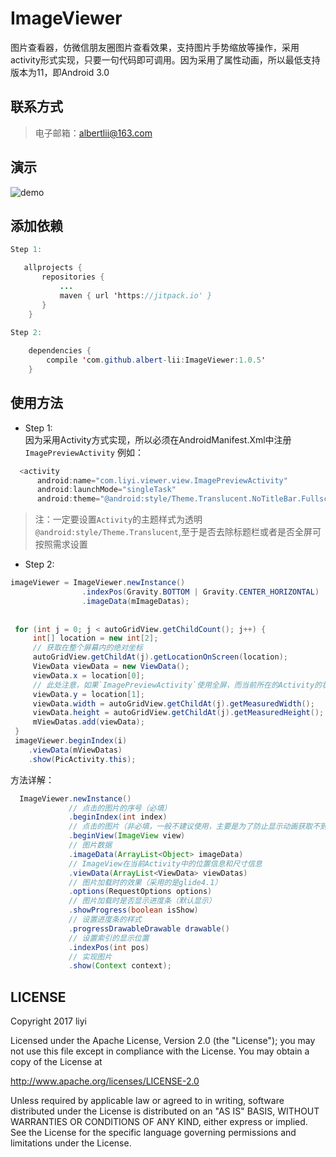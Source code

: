# ImageViewer
图片查看器，仿微信朋友圈图片查看效果，支持图片手势缩放等操作，采用activity形式实现，只要一句代码即可调用。因为采用了属性动画，所以最低支持版本为11，即Android 3.0

## 联系方式
>电子邮箱：albertlii@163.com

## 演示
![demo](https://github.com/albert-lii/ImageViewer/blob/master/screenshot/demo.gif)

## 添加依赖
```java
Step 1:

   allprojects {
       repositories {
           ...
           maven { url 'https://jitpack.io' }
       }
    }
    
Step 2:

    dependencies {
        compile 'com.github.albert-lii:ImageViewer:1.0.5'
    }
```

## 使用方法
- Step 1:  
因为采用Activity方式实现，所以必须在AndroidManifest.Xml中注册`ImagePreviewActivity`
例如：  
```java
  <activity
      android:name="com.liyi.viewer.view.ImagePreviewActivity"
      android:launchMode="singleTask"
      android:theme="@android:style/Theme.Translucent.NoTitleBar.Fullscreen" />
```  
>注：一定要设置`Activity`的主题样式为透明`@android:style/Theme.Translucent`,至于是否去除标题栏或者是否全屏可按照需求设置  

- Step 2:
```java
imageViewer = ImageViewer.newInstance()
                .indexPos(Gravity.BOTTOM | Gravity.CENTER_HORIZONTAL)
                .imageData(mImageDatas);
                
                
 for (int j = 0; j < autoGridView.getChildCount(); j++) {
     int[] location = new int[2];
     // 获取在整个屏幕内的绝对坐标
     autoGridView.getChildAt(j).getLocationOnScreen(location);
     ViewData viewData = new ViewData();
     viewData.x = location[0];
     // 此处注意，如果`ImagePreviewActivity`使用全屏，而当前所在的Activity的状态栏独自占有高度，则还要减去状态栏的高度
     viewData.y = location[1];
     viewData.width = autoGridView.getChildAt(j).getMeasuredWidth();
     viewData.height = autoGridView.getChildAt(j).getMeasuredHeight();
     mViewDatas.add(viewData);
 }
 imageViewer.beginIndex(i)
    .viewData(mViewDatas)
    .show(PicActivity.this);
```
方法详解：
```java
  ImageViewer.newInstance()  
             // 点击的图片的序号（必填）
             .beginIndex(int index)
             // 点击的图片（非必填，一般不建议使用，主要是为了防止显示动画获取不到图像）
             .beginView(ImageView view)
             // 图片数据
             .imageData(ArrayList<Object> imageData)
             // ImageView在当前Activity中的位置信息和尺寸信息
             .viewData(ArrayList<ViewData> viewDatas)
             // 图片加载时的效果（采用的是glide4.1）
             .options(RequestOptions options)
             // 图片加载时是否显示进度条（默认显示）
             .showProgress(boolean isShow)
             // 设置进度条的样式
             .progressDrawableDrawable drawable()
             // 设置索引的显示位置
             .indexPos(int pos)
             // 实现图片
             .show(Context context);
```

## LICENSE
Copyright 2017 liyi

Licensed under the Apache License, Version 2.0 (the "License");
you may not use this file except in compliance with the License.
You may obtain a copy of the License at

   http://www.apache.org/licenses/LICENSE-2.0

Unless required by applicable law or agreed to in writing, software
distributed under the License is distributed on an "AS IS" BASIS,
WITHOUT WARRANTIES OR CONDITIONS OF ANY KIND, either express or implied.
See the License for the specific language governing permissions and
limitations under the License.
